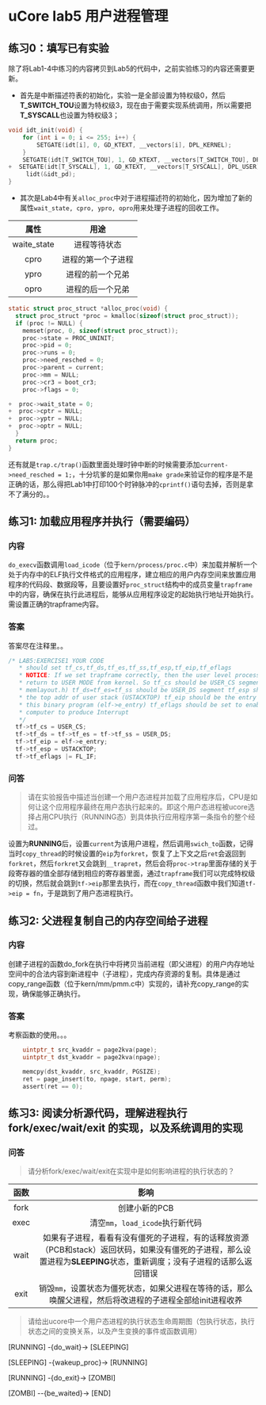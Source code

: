 # uCore lab5 用户进程管理
## 练习0：填写已有实验
除了将Lab1-4中练习的内容拷贝到Lab5的代码中，之前实验练习的内容还需要更新。

- 首先是中断描述符表的初始化，实验一是全部设置为特权级0，然后**T_SWITCH_TOU**设置为特权级3，现在由于需要实现系统调用，所以需要把**T_SYSCALL**也设置为特权级3；
```c
void idt_init(void) {
    for (int i = 0; i <= 255; i++) {
        SETGATE(idt[i], 0, GD_KTEXT, __vectors[i], DPL_KERNEL);
    }
    SETGATE(idt[T_SWITCH_TOU], 1, GD_KTEXT, __vectors[T_SWITCH_TOU], DPL_USER);
+  SETGATE(idt[T_SYSCALL], 1, GD_KTEXT, __vectors[T_SYSCALL], DPL_USER);
     lidt(&idt_pd);
}
```
- 其次是Lab4中有关`alloc_proc`中对于进程描述符的初始化，因为增加了新的属性`wait_state, cpro, ypro, opro`用来处理子进程的回收工作。

|    属性     |        用途        |
| :---------: | :----------------: |
| waite_state |    进程等待状态    |
|    cpro     | 进程的第一个子进程 |
|    ypro     |  进程的前一个兄弟  |
|    opro     |  进程的后一个兄弟  |

```c
static struct proc_struct *alloc_proc(void) {
  struct proc_struct *proc = kmalloc(sizeof(struct proc_struct));
  if (proc != NULL) {
    memset(proc, 0, sizeof(struct proc_struct));
    proc->state = PROC_UNINIT;
    proc->pid = 0;
    proc->runs = 0;
    proc->need_resched = 0;
    proc->parent = current;
    proc->mm = NULL;
    proc->cr3 = boot_cr3;
    proc->flags = 0;

+  proc->wait_state = 0;
+  proc->cptr = NULL;
+  proc->yptr = NULL;
+  proc->optr = NULL;
  }
  return proc;
}
```
还有就是`trap.c/trap()`函数里面处理时钟中断的时候需要添加`current->need_resched = 1;`，十分坑爹的是如果你用`make grade`来验证你的程序是不是正确的话，那么得把Lab1中打印100个时钟脉冲的`cprintf()`语句去掉，否则是拿不了满分的。。

## 练习1: 加载应用程序并执行（需要编码）
### 内容
`do_execv`函数调用`load_icode`（位于`kern/process/proc.c`中）来加载并解析一个处于内存中的ELF执行文件格式的应用程序，建立相应的用户内存空间来放置应用程序的代码段、数据段等，且要设置好`proc_struct`结构中的成员变量`trapframe`中的内容，确保在执行此进程后，能够从应用程序设定的起始执行地址开始执行。需设置正确的trapframe内容。
### 答案
答案尽在注释里。。
```c
/* LAB5:EXERCISE1 YOUR CODE
   * should set tf_cs,tf_ds,tf_es,tf_ss,tf_esp,tf_eip,tf_eflags
   * NOTICE: If we set trapframe correctly, then the user level process can
   * return to USER MODE from kernel. So tf_cs should be USER_CS segment (see
   * memlayout.h) tf_ds=tf_es=tf_ss should be USER_DS segment tf_esp should be
   * the top addr of user stack (USTACKTOP) tf_eip should be the entry point of
   * this binary program (elf->e_entry) tf_eflags should be set to enable
   * computer to produce Interrupt
   */
  tf->tf_cs = USER_CS;
  tf->tf_ds = tf->tf_es = tf->tf_ss = USER_DS;
  tf->tf_eip = elf->e_entry;
  tf->tf_esp = USTACKTOP;
  tf->tf_eflags |= FL_IF;
```
### 问答
> 请在实验报告中描述当创建一个用户态进程并加载了应用程序后，CPU是如何让这个应用程序最终在用户态执行起来的。即这个用户态进程被ucore选择占用CPU执行（RUNNING态）到具体执行应用程序第一条指令的整个经过。

设置为**RUNNING**后，设置`current`为该用户进程，然后调用`swich_to`函数，记得当时`copy_thread`的时候设置的`eip`为`forkret`，恢复了上下文之后`ret`会返回到`forkret`，然后`forkret`又会跳到`__trapret`，然后会将`proc->trap`里面存储的关于段寄存器的值全部存储到相应的寄存器里面，通过`trapframe`我们可以完成特权级的切换，然后就会跳到`tf->eip`那里去执行，而在`copy_thread`函数中我们知道`tf->eip = fn`，于是跳到了用户态进程执行。
## 练习2: 父进程复制自己的内存空间给子进程
### 内容
创建子进程的函数do_fork在执行中将拷贝当前进程（即父进程）的用户内存地址空间中的合法内容到新进程中（子进程），完成内存资源的复制。具体是通过copy_range函数（位于kern/mm/pmm.c中）实现的，请补充copy_range的实现，确保能够正确执行。

### 答案
考察函数的使用。。。
```c
    uintptr_t src_kvaddr = page2kva(page);
    uintptr_t dst_kvaddr = page2kva(npage);

    memcpy(dst_kvaddr, src_kvaddr, PGSIZE);
    ret = page_insert(to, npage, start, perm);
    assert(ret == 0);
```
## 练习3: 阅读分析源代码，理解进程执行 fork/exec/wait/exit 的实现，以及系统调用的实现
### 问答
> 请分析fork/exec/wait/exit在实现中是如何影响进程的执行状态的？

| 函数  |                                                                                  影响                                                                                  |
| :---: | :--------------------------------------------------------------------------------------------------------------------------------------------------------------------: |
| fork  |                                                                             创建小新的PCB                                                                              |
| exec  |                                                                    清空`mm`，`load_icode`执行新代码                                                                    |
| wait  | 如果有子进程，看看有没有僵死的子进程，有的话释放资源（PCB和stack）返回状码，如果没有僵死的子进程，那么设置进程为**SLEEPING**状态，重新调度；没有子进程的话那么返回错误 |
| exit  |                               销毁`mm`，设置状态为僵死状态，如果父进程在等待的话，那么唤醒父进程，然后将改进程的子进程全部给init进程收养                               |
> 请给出ucore中一个用户态进程的执行状态生命周期图（包执行状态，执行状态之间的变换关系，以及产生变换的事件或函数调用）

[RUNNING] -{do_wait}-> [SLEEPING] 

[SLEEPING] -{wakeup_proc}-> [RUNNING]

[RUNNING] -{do_exit}-> [ZOMBI]

[ZOMBI] --{be_waited}-> [END]



